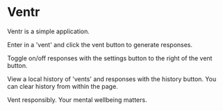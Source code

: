 # Ventr
Ventr is a simple application. 


Enter in a 'vent' and click the vent button to generate responses.

Toggle on/off responses with the settings button to the right of the vent button.

View a local history of 'vents' and responses with the history button. You can clear history from within the page.


Vent responsibly. Your mental wellbeing matters.
